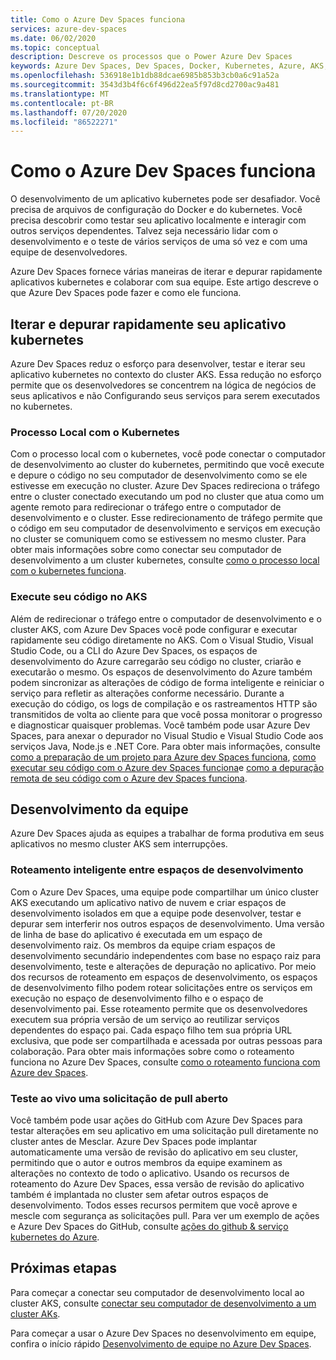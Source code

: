 ```yaml
---
title: Como o Azure Dev Spaces funciona
services: azure-dev-spaces
ms.date: 06/02/2020
ms.topic: conceptual
description: Descreve os processos que o Power Azure Dev Spaces
keywords: Azure Dev Spaces, Dev Spaces, Docker, Kubernetes, Azure, AKS, Serviço de Kubernetes do Azure, contêineres
ms.openlocfilehash: 536918e1b1db88dcae6985b853b3cb0a6c91a52a
ms.sourcegitcommit: 3543d3b4f6c6f496d22ea5f97d8cd2700ac9a481
ms.translationtype: MT
ms.contentlocale: pt-BR
ms.lasthandoff: 07/20/2020
ms.locfileid: "86522271"
---
```

# <a name="how-azure-dev-spaces-works"></a>Como o Azure Dev Spaces funciona

O desenvolvimento de um aplicativo kubernetes pode ser desafiador. Você precisa de arquivos de configuração do Docker e do kubernetes. Você precisa descobrir como testar seu aplicativo localmente e interagir com outros serviços dependentes. Talvez seja necessário lidar com o desenvolvimento e o teste de vários serviços de uma só vez e com uma equipe de desenvolvedores.

Azure Dev Spaces fornece várias maneiras de iterar e depurar rapidamente aplicativos kubernetes e colaborar com sua equipe. Este artigo descreve o que Azure Dev Spaces pode fazer e como ele funciona.

## <a name="rapidly-iterate-and-debug-your-kubernetes-application"></a>Iterar e depurar rapidamente seu aplicativo kubernetes

Azure Dev Spaces reduz o esforço para desenvolver, testar e iterar seu aplicativo kubernetes no contexto do cluster AKS. Essa redução no esforço permite que os desenvolvedores se concentrem na lógica de negócios de seus aplicativos e não Configurando seus serviços para serem executados no kubernetes.

### <a name="local-process-with-kubernetes"></a>Processo Local com o Kubernetes

Com o processo local com o kubernetes, você pode conectar o computador de desenvolvimento ao cluster do kubernetes, permitindo que você execute e depure o código no seu computador de desenvolvimento como se ele estivesse em execução no cluster. Azure Dev Spaces redireciona o tráfego entre o cluster conectado executando um pod no cluster que atua como um agente remoto para redirecionar o tráfego entre o computador de desenvolvimento e o cluster. Esse redirecionamento de tráfego permite que o código em seu computador de desenvolvimento e serviços em execução no cluster se comuniquem como se estivessem no mesmo cluster. Para obter mais informações sobre como conectar seu computador de desenvolvimento a um cluster kubernetes, consulte [como o processo local com o kubernetes funciona][how-it-works-local-process-kubernetes].

### <a name="run-your-code-in-aks"></a>Execute seu código no AKS

Além de redirecionar o tráfego entre o computador de desenvolvimento e o cluster AKS, com Azure Dev Spaces você pode configurar e executar rapidamente seu código diretamente no AKS. Com o Visual Studio, Visual Studio Code, ou a CLI do Azure Dev Spaces, os espaços de desenvolvimento do Azure carregarão seu código no cluster, criarão e executarão o mesmo. Os espaços de desenvolvimento do Azure também podem sincronizar as alterações de código de forma inteligente e reiniciar o serviço para refletir as alterações conforme necessário. Durante a execução do código, os logs de compilação e os rastreamentos HTTP são transmitidos de volta ao cliente para que você possa monitorar o progresso e diagnosticar quaisquer problemas. Você também pode usar Azure Dev Spaces, para anexar o depurador no Visual Studio e Visual Studio Code aos serviços Java, Node.js e .NET Core. Para obter mais informações, consulte [como a preparação de um projeto para Azure dev Spaces funciona][how-it-works-prep], [como executar seu código com o Azure dev Spaces funciona][how-it-works-up]e [como a depuração remota de seu código com o Azure dev Spaces funciona][how-it-works-remote-debugging].

## <a name="team-development"></a>Desenvolvimento da equipe

Azure Dev Spaces ajuda as equipes a trabalhar de forma produtiva em seus aplicativos no mesmo cluster AKS sem interrupções.

### <a name="intelligent-routing-between-dev-spaces"></a>Roteamento inteligente entre espaços de desenvolvimento

Com o Azure Dev Spaces, uma equipe pode compartilhar um único cluster AKS executando um aplicativo nativo de nuvem e criar espaços de desenvolvimento isolados em que a equipe pode desenvolver, testar e depurar sem interferir nos outros espaços de desenvolvimento. Uma versão de linha de base do aplicativo é executada em um espaço de desenvolvimento raiz. Os membros da equipe criam espaços de desenvolvimento secundário independentes com base no espaço raiz para desenvolvimento, teste e alterações de depuração no aplicativo. Por meio dos recursos de roteamento em espaços de desenvolvimento, os espaços de desenvolvimento filho podem rotear solicitações entre os serviços em execução no espaço de desenvolvimento filho e o espaço de desenvolvimento pai. Esse roteamento permite que os desenvolvedores executem sua própria versão de um serviço ao reutilizar serviços dependentes do espaço pai. Cada espaço filho tem sua própria URL exclusiva, que pode ser compartilhada e acessada por outras pessoas para colaboração. Para obter mais informações sobre como o roteamento funciona no Azure Dev Spaces, consulte [como o roteamento funciona com Azure dev Spaces][how-it-works-routing].

### <a name="live-testing-an-open-pull-request"></a>Teste ao vivo uma solicitação de pull aberto

Você também pode usar ações do GitHub com Azure Dev Spaces para testar alterações em seu aplicativo em uma solicitação pull diretamente no cluster antes de Mesclar. Azure Dev Spaces pode implantar automaticamente uma versão de revisão do aplicativo em seu cluster, permitindo que o autor e outros membros da equipe examinem as alterações no contexto de todo o aplicativo. Usando os recursos de roteamento do Azure Dev Spaces, essa versão de revisão do aplicativo também é implantada no cluster sem afetar outros espaços de desenvolvimento. Todos esses recursos permitem que você aprove e mescle com segurança as solicitações pull. Para ver um exemplo de ações e Azure Dev Spaces do GitHub, consulte [ações do github & serviço kubernetes do Azure][pr-flow].

## <a name="next-steps"></a>Próximas etapas

Para começar a conectar seu computador de desenvolvimento local ao cluster AKS, consulte [conectar seu computador de desenvolvimento a um cluster AKs][connect].

Para começar a usar o Azure Dev Spaces no desenvolvimento em equipe, confira o início rápido [Desenvolvimento de equipe no Azure Dev Spaces][quickstart-team].

[connect]: how-to/local-process-kubernetes-vs-code.md
[how-it-works-local-process-kubernetes]: /visualstudio/containers/overview-local-process-kubernetes
[how-it-works-prep]: how-dev-spaces-works-prep.md
[how-it-works-remote-debugging]: how-dev-spaces-works-remote-debugging.md
[how-it-works-routing]: how-dev-spaces-works-routing.md
[how-it-works-up]: how-dev-spaces-works-up.md
[pr-flow]: how-to/github-actions.md
[quickstart-team]: quickstart-team-development.md
[routing]: #team-development
